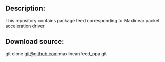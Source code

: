 ## Description:

This repository contains package feed corresponding to Maxlinear packet acceleration driver.

## Download source:

git clone git@github.com:maxlinear/feed_ppa.git
